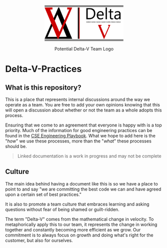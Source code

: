 <div align='center'>
  <p>
    <img src='/assets/images/DeltaVTeamLogo.png?raw=true' width="50%" height="50%" alt='Potential Delta-V Team Logo'>  
  </p>
  <span>Potential Delta-V Team Logo</span>
</div>

# Delta-V-Practices

## What is this repository?
This is a place that represents internal discussions around the way we operate as a team. You are free to add your own opinions knowing that this will open a discussion about whether or not the team as a whole adopts this process. 

Ensuring that we come to an agreement that everyone is happy with is a top priority. Much of the information for good engineering practices can be found in the [CSE Engineering Playbook](https://github.com/microsoft/code-with-engineering-playbook). What we hope to add here is the "*how*" we use these processes, more than the "*what*" these processes should be.

> Linked documentation is a work in progress and may not be complete

## Culture

The main idea behind having a document like this is so we have a place to point to and say "we are committing the best code we can and have agreed upon a certain set of best practices."

It is also to promote a team culture that embraces learning and asking questions without fear of being shamed or guilt-ridden. 

The term "Delta-V" comes from the mathematical change in velocity. To metaphorically apply this to our team, it represents the change in working together and constantly becoming more efficient as we grow. Our commitment is to always focus on growth and doing what's right for the customer, but also for ourselves.